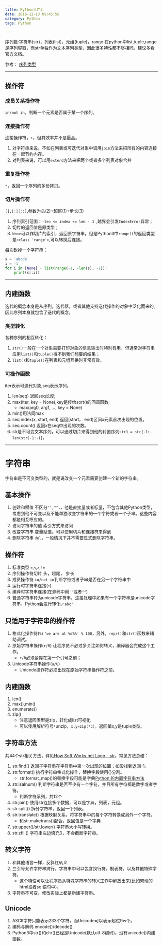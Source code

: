 ```yaml
---
title: Python入门3
date: 2016-12-13 09:45:58
category: Python
tags: Python

---
```


序列篇:字符串(str)，列表(list)，元组(tuple)，range
在python中list,tuple,range是序列容器，而str单独作为文本序列类型，因此很多特性都不尽相同。建议多看官方文档。

参考： [序列类型](https://docs.python.org/3/library/stdtypes.html#sequence-types-list-tuple-range)

---

## 操作符

### 成员关系操作符
`in/not in`，判断一个元素是否属于某一个序列。

### 连接操作符
连接操作符，`+`，但其效率并不是最高。
1. 对字符串来说，不如在列表或可迭代对象中调用`join`方法来把所有的内容连接在一起节约内存。
2. 对列表来说，可以用`extend`方法来把两个或者多个列表对象合并

### 重复操作符
`*`，返回一个序列的多份拷贝。

### 切片操作符
`[],[:][::]`,参数为头(2)+超尾(1)+步长(3)
1. 序列索引范围：`-len <= index <= len - 1 `,越界会引发`IndexError`异常；
2. 切片的返回值是原类型；
3. `None`可以作切片的索引，返回原字符串，但是Python3中`range()`的返回类型是`<class 'range'>`,可以转换后连接。

每次砍掉一个字符串：
```Python
s = 'abcde'
i = -1
for i in [None] + list(range(-1, -len(s), -1)):
    print(s[:i])
```

---

## 内建函数

迭代的概念本身是从序列，迭代器，或者其他支持迭代操作的对象中泛化而来的。因此序列本身就包含了迭代的概念。

### 类型转化
各种序列的相互转化：
1. `str()`一般在一个对象需要打印对象的信息输出时特别有用，但通常对字符串应用`list()`和`tuple()`得不到我们想要的结果；
2. `list()`和`tuple()`在列表和元组互换时非常有效。

### 可操作函数
iter表示可迭代对象,seq表示序列。
1. len(seq) 返回seq长度;
2. max(iter, key = None),key是传给sort()的回调函数;
	+ max(arg0, arg1, ..., key = None)
3. min()用法同max
4. seq.index(x, start, end) 返回[start， end)区间x元素首次出现的位置。
5. seq.count() 返回x在seq中出现的次数。
6. str是不可变文本序列，可以通过切片来得到他的转置序列`str1 = str[-1:-len(str)-1:-1]`。

---

# 字符串

字符串是不可变类型的，就是说改变一个元素需要创建一个新的字符串。

## 基本操作
1. 创建和赋值 不区分`'',""，`，他是直接量或者标量，不包含其他Python类型，考虑到他不可变以及不能单独改变字符串的一个字符或者一个子串。这些内容都是相互呼应的。
2. 访问字符串的值 索引方式来访问
3. 改变字符串 变量赋值，可以使用切片和连接符来得到
4. 删除字符串 `del`，一般情况下并不需要显式删除字符串。

## 操作符
1. 标准类型 `=`,`<`,`>`,`!=`
2. 序列操作符切片 头，超尾， 步长
3. 成员操作符 `in/not in`判断字符或者子串是否在另一个字符串中
4. 运行时字符串连接(`+`)
5. 编译时字符串连接(在源码中用`''`或者`""`)
6. 普通字符串转为unicode字符串，连接处理中如果有一个字符串是unicode字符串，Python会进行转化`u'abc'`

## 只适用于字符串的操作符
1. 格式化操作符(`%`) `'we are at %d%%' % 100`，另外，`repr()`和`str()`函数来辅助调试。
2. 原始字符串操作(`r/R`) 让程序员不必过多关注如何转义，编译器会完成这个工作。
	+ `r/R`必须紧靠在第一个引号之前；
3. Unicode字符串操作(`u/U`)
	+ Unicode操作符必须出现在原始字符串操作符之前。

## 内建函数
1. len()
2. max(),min()
3. enumerate()
4. zip()
	+ 注意返回类型是zip，转化成list可视化
	+ 可以使用解析符号`*`unzip，`x,y=zip(*c)`，返回值x,y是tuple类型。

## 字符串方法
共44个str相关方法，详见[How Soft Works.net Logo - str](http://www.howsoftworks.net/python.api/builtins/str_capitalize.html)。常见方法总结：
1. str.find() 返回子字符串在字符串中第一次出现的位置；如没找到返回-1。
2. str.format() 执行字符串格式化操作，替换字段使用{}分割。
	+ str.format_map()的替换字段可能是字典[Python 的内置字符串方法](https://segmentfault.com/a/1190000004598007)
3. str.isalnum() 判断字符串是否至少有一个字符，并且所有字符都是数字或者字符。
	+ 判断字符系列，共12个
4. str.join() 使用str连接多个数据，可以是字典，列表，元组。
5. str.split() 拆分字符串，返回一个列表。
6. str.translate() 根据映射关系，将字符串中的每个字符转换成另外一个字符。
	+ 和str.maketrans()配合，返回值是一个字典
7. str.upper()/str.lower() 字符串大小写转换。
8. str.zfill() 字符串左边填充0，不会截断字符串。

## 转义字符
1. 和其他语言一样，反斜杠转义
2. 三引号允许字符串跨行，字符串中可以包含换行符，制表符，以及其他特殊字符。
	+ 这个特性可以让程序员从特殊字符串的转义工作中解放出来(比如繁琐的html或者sql语句中)。
3. 字符串不可变，修改实际上都是新建字符串。

## Unicode
1. ASCII字符只能表示233个字符，而Unicode可以表示超过9w个。
2. 编码与解码 encode()/decode()
3. Python3中str()和chr()已经是Unicode(默认utf-8编码)，没有unicode()内建函数。